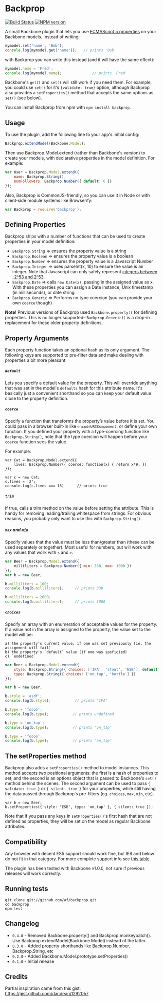 Backprop
========
[![Build Status](https://secure.travis-ci.org/af/backprop.png)](http://travis-ci.org/af/backprop)
[![NPM version](https://badge.fury.io/js/backprop.png)](http://badge.fury.io/js/backprop)

A small Backbone plugin that lets you use [ECMAScript 5 properties][ES5props] on your Backbone models.
Instead of writing:

```js
mymodel.set('name', 'Bob');
console.log(mymodel.get('name'));   // prints 'Bob'
```

with Backprop you can write this instead (and it will have the same effect):

```js
mymodel.name = 'Fred';
console.log(mymodel.name);              // prints 'Fred'
```

Backbone's `get()` and `set()` will still work if you need them. For example, you could use `set()` for it's `{validate: true}` option, although Backprop also provides a `setProperties()` method that accepts the same options as `set()` (see below).

You can install Backprop from npm with `npm install backprop`.

[ES5props]: https://developer.mozilla.org/en-US/docs/Web/JavaScript/Reference/Global_Objects/Object/defineProperty


Usage
-----

To use the plugin, add the following line to your app's initial config:

```js
Backprop.extendModel(Backbone.Model);
```

Then use Backprop.Model.extend (rather than Backbone's version) to create
your models, with declarative properties in the model definition. For example:

```js
var User = Backprop.Model.extend({
    name: Backprop.String(),
    numFollowers: Backprop.Number({ default: 0 })
});
```

Also, Backprop is CommonJS-friendly, so you can use it in Node or with client-side
module systems like Browserify:

```js
var Backprop = require('backprop');
```

Defining Properties
-------------------

Backprop ships with a number of functions that can be used to create properties
in your model definition:

* `Backprop.String` => ensures the property value is a string
* `Backprop.Boolean` => ensures the property value is a boolean
* `Backprop.Number` => ensures the property value is a Javascript Number
* `Backprop.Integer` => uses parseInt(x, 10) to ensure the value is an integer.
                        Note that Javascript can only safely represent [integers
                        between -2^53 and 2^53](http://www.2ality.com/2013/10/safe-integers.html).
* `Backprop.Date` => calls `new Date(x)`, passing in the assigned value as x.
                     With these properties you can assign a Date instance, Unix
                     timestamp (in milliseconds), or date string.
* `Backprop.Generic` => Performs no type coercion (you can provide your own `coerce` though)

**Note!** Previous versions of Backprop used `Backbone.property()` for defining
properties. This is no longer supported– `Backprop.Generic()` is a drop-in
replacement for these older property definitions.


Property Arguments
------------------

Each property function takes an optional hash as its only argument. The following
keys are supported to pre-filter data and make dealing with properties a bit more pleasant:

##### `default`
Lets you specify a default value for the property. This will override anything that
was set in the model's `defaults` hash for this attribute name. It's basically just a convenient
shorthand so you can keep your default value close to the property definition.

##### `coerce`
Specify a function that transforms the property’s value before it is set.
You could pass in a browser built-in like `encodeURIComponent`, or define
your own function. If you defined your property with a type-coercing function
like `Backprop.String()`, note that the type coercion will happen before your
`coerce` function sees the value.

For example:

```
var Cat = Backprop.Model.extend({
    lives: Backprop.Number({ coerce: function(x) { return x*9; })
});

var c = new Cat;
c.lives = '2';
console.log(c.lives === 18)      // prints true
```

##### `trim`
If true, calls a trim method on the value before setting the attribute. This is
handy for removing leading/trailing whitespace from strings. For obvious reasons,
you probably only want to use this with `Backprop.String()`.


##### `max` and `min`
Specify values that the value must be less than/greater than (these can be used separately
or together). Most useful for numbers, but will work with any values that work with `<` and `>`.

```js
var Beer = Backprop.Model.extend({
    milliliters = Backprop.Number({ min: 330, max: 1000 })
});
var b = new Beer;

b.milliliters = 100;
console.log(b.milliliters);     // prints 330

b.milliliters = 2000;
console.log(b.milliliters);     // prints 1000
```


##### `choices`
Specify an array with an enumeration of acceptable values for the property. If a value
not in the array is assigned to the property, the value set to the model will be:

    a) the property's current value, if one was set previously (ie. the assignment will fail)
    b) the property's `default` value (if one was speficied)
    c) `undefined`

```js
var Beer = Backprop.Model.extend({
    style: Backprop.String({ choices: ['IPA', 'stout', 'ESB'], default: 'IPA' }),
    type: Backprop.String({ choices: ['on_tap', 'bottle'] })
});

var b = new Beer;

b.style = 'asdf';
console.log(b.style);           // prints 'IPA'

b.type = 'foooo';
console.log(b.type);           // prints undefined

b.type = 'on_tap';
console.log(b.type);           // prints 'on_tap'

b.type = 'foooo';
console.log(b.type);           // prints 'on_tap'
```

The setProperties method
------------------------

Backprop also adds a `setProperties()` method to model instances. This
method accepts two positional arguments: the first is a hash of properties to set, and the
second is an options object that is passed to Backbone's `set()` method behind the scenes.
The second argument can be used to pass `{ validate: true }` or `{ silent: true }` for your
properties, while still having the data passed through Backprop's pre-filters (eg. `choices`,
`max`, `min`, etc).

```
var b = new Beer;
b.setProperties({ style: 'ESB', type: 'on_tap' }, { silent: true });
```

Note that if you pass any keys in `setProperties()`'s first hash that are not defined as
properties, they will be set on the model as regular Backbone attributes.


Compatibility
---------------

Any browser with decent ES5 support should work fine, but IE8 and below do not fit in that category.
For more complete support info see [this table](http://kangax.github.io/es5-compat-table/#Object.defineProperty).

The plugin has been tested with Backbone v1.0.0, not sure if previous releases will work correctly.


Running tests
-------------

```
git clone git://github.com/af/backprop.git
cd backprop
npm test
```


Changelog
---------
* `0.4.0` - Removed Backbone.property() and Backprop.monkeypatch(). Use
            Backprop.extendModel(Backbone.Model) instead of the latter.
* `0.3.0` - Added property shorthands like Backprop.Number, Backprop.String, etc
* `0.2.0` - Added Backbone.Model.prototype.setProperties()
* `0.1.0` - Initial release


Credits
-------

Partial inspiration came from this gist:
https://gist.github.com/dandean/1292057
